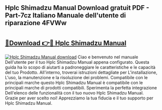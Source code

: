 ## Hplc Shimadzu Manual Download gratuit PDF - Part-7cz Italiano Manuale dell'utente di riparazione 4FVWw

# <h2><a href="http://df9utk.blite.top/?on=Hplc+Shimadzu+Manual">🔗Download 👉🔴 Hplc Shimadzu Manual</a></h2>

[![Hplc Shimadzu Manual download](https://i.imgur.com/lujVjoI.png)](http://df9utk.blite.top/?on=Hplc+Shimadzu+Manual)
Ciao e benvenuto nel manuale Dell'utente per il tuo Hplc Shimadzu Manual appena configurato. Questa guida ha lo scopo di aiutarti a padroneggiare le caratteristiche e le capacità del tuo Prodotto. All'interno, troverai istruzioni dettagliate per L'installazione, L'uso, la manutenzione e la risoluzione dei problemi. Compatibile con le principali marche questo Hplc Shimadzu Manual è compatibile con le principali marche di prodotti compatibili. Sperimenta la perfetta integrazione Dell'elenco delle funzionalità con il tuo nuovo Hplc Shimadzu Manual. Grazie per aver scelto noi! Apprezziamo la tua fiducia e il tuo supporto per Hplc Shimadzu Manual.
